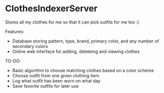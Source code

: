 # ClothesIndexerServer
Stores all my clothes for me so that it can pick outfits for me too :)

Features:
- Database storing pattern, type, brand, primary color, and any number of secondary colors
- Online web interface for adding, deleteing and viewing clothes

TO-DO:
- Basic algorithm to choose matching clothes based on a color scheme
- Choose outfit from one given clothing item
- Log what outfit has been worn on what day
- Save favorite outfits for later use

